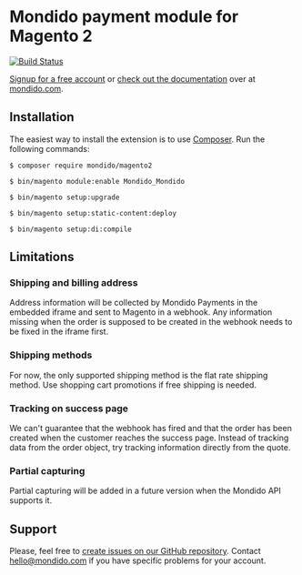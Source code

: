 # Mondido payment module for Magento 2

[![Build Status](https://travis-ci.org/kodbruket/magento2-mondido.svg?branch=master)](https://travis-ci.org/kodbruket/magento2-mondido)

[Signup for a free account](https://www.mondido.com/en/signup) or [check out the documentation](https://doc.mondido.com) over at [mondido.com](https://www.mondido.com/en).

## Installation

The easiest way to install the extension is to use [Composer](https://getcomposer.org). Run the following commands:

`$ composer require mondido/magento2`

`$ bin/magento module:enable Mondido_Mondido`

`$ bin/magento setup:upgrade`

`$ bin/magento setup:static-content:deploy`

`$ bin/magento setup:di:compile`

## Limitations

### Shipping and billing address

Address information will be collected by Mondido Payments in the embedded iframe and sent to Magento in a webhook. Any information missing when the order is supposed to be created in the webhook needs to be fixed in the iframe first.

### Shipping methods

For now, the only supported shipping method is the flat rate shipping method. Use shopping cart promotions if free shipping is needed.

### Tracking on success page

We can't guarantee that the webhook has fired and that the order has been created when the customer reaches the success page. Instead of tracking data from the order object, try tracking information directly from the quote.

### Partial capturing

Partial capturing will be added in a future version when the Mondido API supports it.

## Support

Please, feel free to [create issues on our GitHub repository](https://github.com/kodbruket/magento2-mondido/issues). Contact hello@mondido.com if you have specific problems for your account. 
